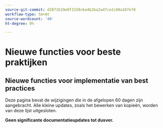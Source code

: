 ```yaml
---
source-git-commit: d2071619e0f3150cba4b2ba2ad7ce2c89a187e78
workflow-type: tm+mt
source-wordcount: '40'
ht-degree: 0%

---
```

# Nieuwe functies voor beste praktijken

## Nieuwe functies voor implementatie van best practices

Deze pagina bevat de wijzigingen die in de afgelopen 60 dagen zijn aangebracht. Alle kleine updates, zoals het bewerken van kopieën, worden van deze lijst uitgesloten.

__Geen significante documentatieupdates tot dusver.__
